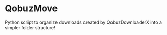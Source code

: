 # QobuzMove
Python script to organize downloads created by QobuzDownloaderX into a simpler folder structure!
